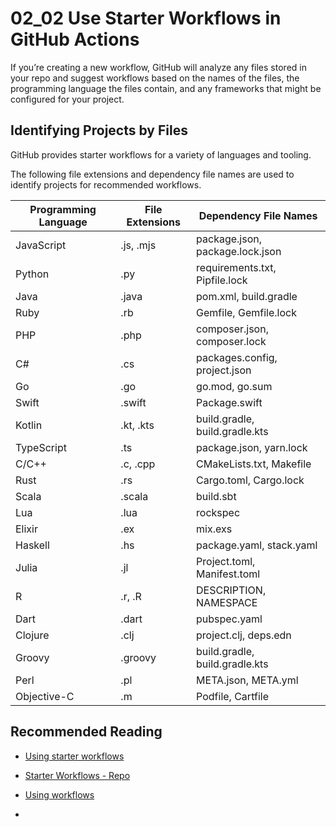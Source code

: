 # 02_02 Use Starter Workflows in GitHub Actions
If you’re creating a new workflow, GitHub will analyze any files stored in your repo and suggest workflows based on the names of the files, the programming language the files contain, and any frameworks that might be configured for your project.

## Identifying Projects by Files
GitHub provides starter workflows for a variety of languages and tooling.

The following file extensions and dependency file names are used to identify projects for recommended workflows.

| Programming Language | File Extensions | Dependency File Names          |
|----------------------|-----------------|--------------------------------|
| JavaScript           | .js, .mjs       | package.json, package.lock.json|
| Python               | .py             | requirements.txt, Pipfile.lock |
| Java                 | .java           | pom.xml, build.gradle          |
| Ruby                 | .rb             | Gemfile, Gemfile.lock          |
| PHP                  | .php            | composer.json, composer.lock   |
| C#                   | .cs             | packages.config, project.json  |
| Go                   | .go             | go.mod, go.sum                 |
| Swift                | .swift          | Package.swift                  |
| Kotlin               | .kt, .kts       | build.gradle, build.gradle.kts |
| TypeScript           | .ts             | package.json, yarn.lock        |
| C/C++                | .c, .cpp        | CMakeLists.txt, Makefile       |
| Rust                 | .rs             | Cargo.toml, Cargo.lock         |
| Scala                | .scala          | build.sbt                      |
| Lua                  | .lua            | rockspec                       |
| Elixir               | .ex             | mix.exs                        |
| Haskell              | .hs             | package.yaml, stack.yaml       |
| Julia                | .jl             | Project.toml, Manifest.toml    |
| R                    | .r, .R          | DESCRIPTION, NAMESPACE         |
| Dart                 | .dart           | pubspec.yaml                   |
| Clojure              | .clj            | project.clj, deps.edn          |
| Groovy               | .groovy         | build.gradle, build.gradle.kts |
| Perl                 | .pl             | META.json, META.yml            |
| Objective-C          | .m              | Podfile, Cartfile              |

## Recommended Reading
- [Using starter workflows](https://docs.github.com/en/actions/using-workflows/using-starter-workflows)

- [Starter Workflows - Repo](https://github.com/actions/starter-workflows)

- [Using workflows](https://docs.github.com/en/actions/using-workflows)

- []()

